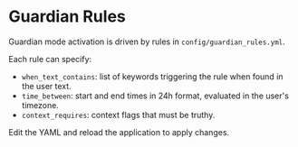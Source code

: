 # Guardian Rules

Guardian mode activation is driven by rules in `config/guardian_rules.yml`.

Each rule can specify:

- `when_text_contains`: list of keywords triggering the rule when found in the user text.
- `time_between`: start and end times in 24h format, evaluated in the user's timezone.
- `context_requires`: context flags that must be truthy.

Edit the YAML and reload the application to apply changes.

